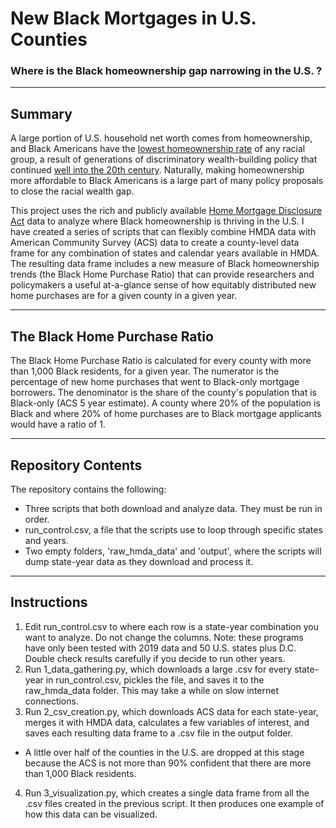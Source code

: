 # New Black Mortgages in U.S. Counties
### Where is the Black homeownership gap narrowing in the U.S. ?

___
## Summary
A large portion of U.S. household net worth comes from homeownership, and Black Americans have the [lowest homeownership rate](https://www.urban.org/urban-wire/closer-look-fifteen-year-drop-black-homeownership) of any racial group, a result of generations of discriminatory wealth-building policy that continued [well into the 20th century](https://www.npr.org/2017/05/03/526655831/a-forgotten-history-of-how-the-u-s-government-segregated-america). Naturally, making homeownership more affordable to Black Americans is a large part of many policy proposals to close the racial wealth gap.

This project uses the rich and publicly available [Home Mortgage Disclosure Act](https://www.consumerfinance.gov/data-research/hmda/) data to analyze where Black homeownership is thriving in the U.S. I have created a series of scripts that can flexibly combine HMDA data with American Community Survey (ACS) data to create a county-level data frame for any combination of states and calendar years available in HMDA. The resulting data frame includes a new measure of Black homeownership trends (the Black Home Purchase Ratio) that can provide researchers and policymakers a useful at-a-glance sense of how equitably distributed new home purchases are for a given county in a given year.

___
## The Black Home Purchase Ratio
The Black Home Purchase Ratio is calculated for every county with more than 1,000 Black residents, for a given year. The numerator is the percentage of new home purchases that went to Black-only mortgage borrowers. The denominator is the share of the county's population that is Black-only (ACS 5 year estimate). A county where 20% of the population is Black and where 20% of home purchases are to Black mortgage applicants would have a ratio of 1.

___
## Repository Contents
The repository contains the following:
* Three scripts that both download and analyze data. They must be run in order.
* run_control.csv, a file that the scripts use to loop through specific states and years.
* Two empty folders, 'raw_hmda_data' and 'output', where the scripts will dump state-year data as they download and process it.

___
## Instructions
1. Edit run_control.csv to where each row is a state-year combination you want to analyze. Do not change the columns. Note: these programs have only been tested with 2019 data and 50 U.S. states plus D.C. Double check results carefully if you decide to run other years.
2. Run 1_data_gathering.py, which downloads a large .csv for every state-year in run_control.csv, pickles the file, and saves it to the raw_hmda_data folder. This may take a while on slow internet connections.
3. Run 2_csv_creation.py, which downloads ACS data for each state-year, merges it with HMDA data, calculates a few variables of interest, and saves each resulting data frame to a .csv file in the output folder.
  * A little over half of the counties in the U.S. are dropped at this stage because the ACS is not more than 90% confident that there are more than 1,000 Black residents.
4. Run 3_visualization.py, which creates a single data frame from all the .csv files created in the previous script. It then produces one example of how this data can be visualized.
